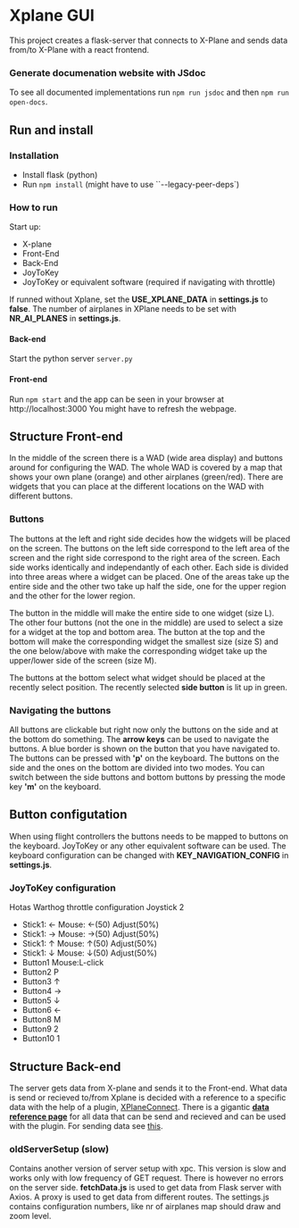 # Xplane GUI
This project creates a flask-server that connects to X-Plane and sends data from/to X-Plane with a react frontend.

### Generate documenation website with JSdoc
To see all documented implementations run `npm run jsdoc` and then `npm run open-docs`.

## Run and install

### Installation
- Install flask (python)
- Run `npm install` (might have to use ``--legacy-peer-deps`)

### How to run
Start up:
- X-plane
- Front-End
- Back-End
- JoyToKey 
- JoyToKey or equivalent software (required if navigating with throttle)

If runned without Xplane, set the **USE_XPLANE_DATA** in **settings.js** to **false**.
The number of airplanes in XPlane needs to be set with **NR_AI_PLANES** in **settings.js**. 

#### Back-end
Start the python server `server.py`

#### Front-end
Run `npm start` and the app can be seen in your browser at http://localhost:3000
You might have to refresh the webpage.

## Structure Front-end
In the middle of the screen there is a WAD (wide area display) and buttons around for configuring
the WAD. The whole WAD is covered by a map that shows your own plane (orange) and other airplanes (green/red).
There are widgets that you can place at the different locations on the WAD with different buttons.

### Buttons
The buttons at the left and right side decides how the widgets will be placed on the screen. The buttons
on the left side correspond to the left area of the screen and the right side correspond to the right area of the screen.
Each side works identically and independantly of each other. Each side is divided into three areas where a widget can be placed.
One of the areas take up the entire side and the other two take up half the side, one for the upper region and the other for the lower region.

The button in the middle will make the entire side to one widget (size L).
The other four buttons (not the one in the middle) are used to select a size for a widget at the top and bottom area.
The button at the top and the bottom will make the corresponding widget the smallest size (size S) and the one below/above
with make the corresponding widget take up the upper/lower side of the screen (size M).

The buttons at the bottom select what widget should be placed at the recently select position. The recently
selected **side button** is lit up in green.

### Navigating the buttons
All buttons are clickable but right now only the buttons on the side and at the bottom do something.
The **arrow keys** can be used to navigate the buttons. A blue border is shown on the button that you have
navigated to. The buttons can be pressed with **'p'** on the keyboard. The buttons on the side and the ones
on the bottom are divided into two modes. You can switch between the side buttons and bottom buttons by pressing
the mode key **'m'** on the keyboard.

## Button configutation
When using flight controllers the buttons needs to be mapped to buttons on the keyboard.
JoyToKey or any other equivalent software can be used. The keyboard configuration can be changed with
**KEY_NAVIGATION_CONFIG** in **settings.js**.


### JoyToKey configuration
Hotas Warthog throttle configuration
Joystick 2
- Stick1:   ←  Mouse: ←(50) Adjust(50%)
- Stick1:   →  Mouse: →(50) Adjust(50%)
- Stick1:   ↑  Mouse: ↑(50) Adjust(50%)
- Stick1:   ↓  Mouse: ↓(50) Adjust(50%)
- Button1   Mouse:L-click
- Button2   P
- Button3   ↑
- Button4   →
- Button5   ↓
- Button6   ←
- Button8   M
- Button9   2
- Button10  1


## Structure Back-end
The server gets data from X-plane and sends it to the Front-end. What data is send or recieved to/from Xplane
is decided with a reference to a specific data with the help of a plugin, [XPlaneConnect](https://github.com/nasa/XPlaneConnect).
There is a gigantic **[data reference page](https://developer.x-plane.com/datarefs/)** for all data that can be send and recieved and can be used with the plugin. For sending data see [this](#Getting-data-from-Back-end).

### oldServerSetup (slow)
Contains another version of server setup with xpc. This version is slow and works only with low frequency of GET request. There is however no errors on the server side. **fetchData.js** is used to get data from Flask server with Axios. A proxy is used to get data from different routes.
The settings.js contains configuration numbers, like nr of airplanes map should draw and zoom level.